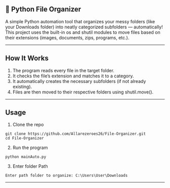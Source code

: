 ## 🐍 Python File Organizer

A simple Python automation tool that organizes your messy folders (like your Downloads folder) into neatly categorized subfolders — automatically! <br>
This project uses the built-in os and shutil modules to move files based on their extensions (images, documents, zips, programs, etc.).

---

## How It Works

1. The program reads every file in the target folder. <br>
2. It checks the file’s extension and matches it to a category. <br>
3. It automatically creates the necessary subfolders (if not already existing). <br>
4. Files are then moved to their respective folders using shutil.move(). <br>

---

## Usage

1. Clone the repo

```
git clone https://github.com/Allarezeroes26/File-Organizer.git
cd File-Organizer
```

2. Run the program
```
python mainAuto.py
```

3. Enter folder Path

```
Enter path folder to organize: C:\Users\User\Downloads
```

---


